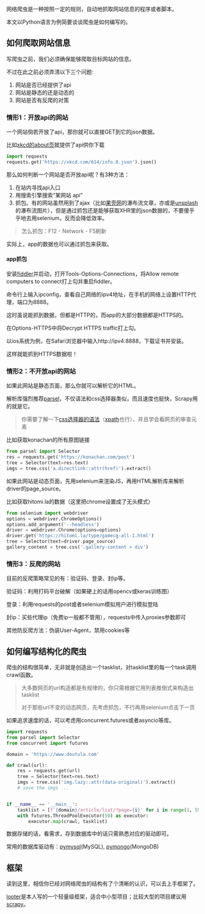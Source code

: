 网络爬虫是一种按照一定的规则，自动地抓取网站信息的程序或者脚本。

本文以Python语言为例简要谈谈爬虫是如何编写的。

<!--more-->

## 如何爬取网站信息

写爬虫之前，我们必须确保能够爬取目标网站的信息。

不过在此之前必须弄清以下三个问题:

1. 网站是否已经提供了api
2. 网站是静态的还是动态的
3. 网站是否有反爬的对策

### 情形1：开放api的网站

一个网站倘若开放了api，那你就可以直接GET到它的json数据。

比如[xkcd的about页](https://xkcd.com/about/)就提供了api供你下载

``` python
import requests
requests.get('https://xkcd.com/614/info.0.json').json()
```

那么如何判断一个网站是否开放api呢？有3种方法：

1. 在站内寻找api入口
2. 用搜索引擎搜索“某网站 api”
3. 抓包。有的网站虽然用到了ajax（比如[果壳网](https://www.guokr.com/scientific/)的瀑布流文章，亦或是[unsplash](https://unsplash.com/)的瀑布流图片），但是通过抓包还是能够获取XHR里的json数据的，不要傻乎乎地去用selenium，反而会降低效率。

> 怎么抓包：F12 - Network - F5刷新

实际上，app的数据也可以通过抓包来获取。

#### app抓包

安装[fiddler](www.telerik.com/fiddler)并启动，打开Tools-Options-Connections，将Allow remote computers to connect打上勾并重启fiddler。

命令行上输入ipconfig，查看自己网络的ipv4地址，在手机的网络上设置HTTP代理，端口为8888。

这时虽说能抓到数据，但都是HTTP的，而app的大部分数据都是HTTPS的。

在Options-HTTPS中将Decrypt HTTPS traffic打上勾。

以ios系统为例，在Safari浏览器中输入http://ipv4:8888，下载证书并安装。

这样就能抓到HTTPS数据啦！

### 情形2：不开放api的网站

如果此网站是静态页面，那么你就可以解析它的HTML。

解析库强烈推荐[parsel](https://parsel.readthedocs.org/)，不仅语法和css选择器类似，而且速度也挺快，Scrapy用的就是它。

> 你需要了解一下[css选择器的语法](http://www.w3school.com.cn/cssref/css_selectors.asp)（[xpath](http://www.w3school.com.cn/xpath/xpath_syntax.asp)也行），并且学会看网页的审查元素

比如获取konachan的所有原图链接

``` python
from parsel import Selector
res = requests.get('https://konachan.com/post')
tree = Selector(text=res.text)
imgs = tree.css('a.directlink::attr(href)').extract()
```

如果此网站是动态页面，先用selenium来渲染JS，再用HTML解析库来解析driver的page_source。

比如获取hitomi.la的数据（这里把chrome设置成了无头模式）

``` python
from selenium import webdriver
options = webdriver.ChromeOptions()
options.add_argument('--headless')
driver = webdriver.Chrome(options=options)
driver.get('https://hitomi.la/type/gamecg-all-1.html')
tree = Selector(text=driver.page_source)
gallery_content = tree.css('.gallery-content > div')
```

### 情形3：反爬的网站

目前的反爬策略常见的有：验证码、登录、封ip等。

验证码：利用打码平台破解（如果硬上的话用opencv或keras训练图）

登录：利用requests的post或者selenium模拟用户进行模拟登陆

封ip：买些代理ip（免费ip一般都不管用），requests中传入proxies参数即可

其他防反爬方法：伪装User-Agent，禁用cookies等

## 如何编写结构化的爬虫

爬虫的结构很简单，无非就是创造出一个tasklist，对tasklist里的每一个task调用crawl函数。

> 大多数网页的url构造都是有规律的，你只需根据它用列表推倒式来构造出tasklist
>
> 对于那些url不变的动态网页，先考虑抓包，不行再用selenium点击下一页

如果追求速度的话，可以考虑用concurrent.futures或者asyncio等库。

``` python
import requests
from parsel import Selector
from concurrent import futures

domain = 'https://www.doutula.com'

def crawl(url):
    res = requests.get(url)
    tree = Selector(text=res.text)
    imgs = tree.css('img.lazy::attr(data-original)').extract()
    # save the imgs ...


if __name__ == '__main__':
    tasklist = [f'{domain}/article/list/?page={i}' for i in range(1, 551)]
    with futures.ThreadPoolExecutor(50) as executor:
        executor.map(crawl, tasklist)
```

数据存储的话，看需求，存到数据库中的话只需熟悉对应的驱动即可。

常用的数据库驱动有：[pymysql](https://github.com/PyMySQL/PyMySQL)(MySQL), [pymongo](https://github.com/mongodb/mongo-python-driver)(MongoDB)

## 框架

读到这里，相信你已经对网络爬虫的结构有了个清晰的认识，可以去上手框架了。

[looter](https://github.com/alphardex/looter)是本人写的一个轻量级框架，适合中小型项目；比较大型的项目建议用[scrapy](https://github.com/scrapy/scrapy)。